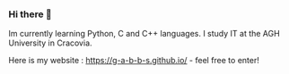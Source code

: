 ### Hi there 👋
Im currently learning Python, C and C++ languages. I study IT at the AGH University in Cracovia.

Here is my website : https://g-a-b-b-s.github.io/  - feel free to enter!

<!--
**G-a-b-b-s/G-a-b-b-s** is a ✨ _special_ ✨ repository because its `README.md` (this file) appears on your GitHub profile.


Here are some ideas to get you started:

- 🔭 I’m currently working on ...
- 🌱 I’m currently learning ...
- 👯 I’m looking to collaborate on ...
- 🤔 I’m looking for help with ...
- 💬 Ask me about ...
- 📫 How to reach me: ...
- 😄 Pronouns: ...
- ⚡ Fun fact: ...
-->
